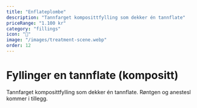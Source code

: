 ```yaml
---
title: "Enflateplombe"
description: "Tannfarget komposittfylling som dekker én tannflate"
priceRange: "1.100 kr"
category: "fillings"
icon: "🦷"
image: "/images/treatment-scene.webp"
order: 12
---
```


# Fyllinger en tannflate (kompositt)

Tannfarget komposittfylling som dekker én tannflate. Røntgen og anestesl kommer i tillegg.